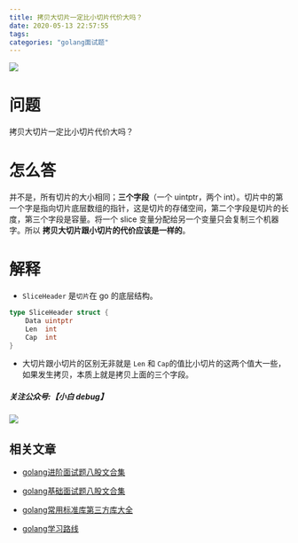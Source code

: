 ```yaml
---
title: 拷贝大切片一定比小切片代价大吗？
date: 2020-05-13 22:57:55
tags:
categories: "golang面试题"
---
```


![](https://imgconvert.csdnimg.cn/aHR0cHM6Ly9pbWdrci5jbi1iai51ZmlsZW9zLmNvbS9jMmM2Y2YxZi0xN2RlLTRiZDEtYjY5Ny02NGQ1ZDlhY2M2MDUucG5n?x-oss-process=image/format,png)

<!-- more -->

# 问题

拷贝大切片一定比小切片代价大吗？

# 怎么答

并不是，所有切片的大小相同；**三个字段**（一个 uintptr，两个 int）。切片中的第一个字是指向切片底层数组的指针，这是切片的存储空间，第二个字段是切片的长度，第三个字段是容量。将一个 slice 变量分配给另一个变量只会复制三个机器字。所以 **拷贝大切片跟小切片的代价应该是一样的**。

# 解释

- `SliceHeader` 是`切片`在 go 的底层结构。

```go
type SliceHeader struct {
	Data uintptr
	Len  int
	Cap  int
}
```

- 大切片跟小切片的区别无非就是 `Len` 和 `Cap`的值比小切片的这两个值大一些，如果发生拷贝，本质上就是拷贝上面的三个字段。

##### 关注公众号:【小白 debug】

![](https://cdn.xiaobaidebug.top/1696069689495.png)

## 相关文章
- [golang进阶面试题八股文合集](https://golangguide.top/golang/%E9%9D%A2%E8%AF%95%E9%A2%98/2.Go%E8%BF%9B%E9%98%B6.html)

- [golang基础面试题八股文合集](https://golangguide.top/golang/%E9%9D%A2%E8%AF%95%E9%A2%98/1.Go%E5%85%A5%E9%97%A8.html)

- [golang常用标准库第三方库大全](https://golangguide.top/golang/%E5%B8%B8%E7%94%A8%E5%8C%85%E5%A4%A7%E5%85%A8.html)

- [golang学习路线](https://golangguide.top/golang/%E5%AD%A6%E4%B9%A0%E8%B7%AF%E7%BA%BF.html)
